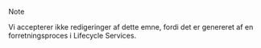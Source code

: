 > [!NOTE]
> Vi accepterer ikke redigeringer af dette emne, fordi det er genereret af en forretningsproces i Lifecycle Services.